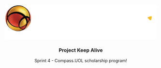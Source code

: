 <!-- PROJECT LOGO -->
<div align="center">
  <a href="https://github.com/BGWellSS/compass-front-sprint4-keepAlive">
    <img src="./images/theme/Logo-Compasso-Branco.svg" alt="Logo Compass">
  </a>

  <h3 align="center">Project Keep Alive</h3>

  <p align="center">
    Sprint 4 - Compass.UOL scholarship program!
  </p>
</div>
